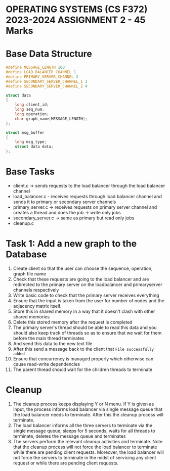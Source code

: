 # OPERATING SYSTEMS (CS F372) 2023-2024 ASSIGNMENT 2 - 45 Marks

# Base Data Structure

```c
#define MESSAGE_LENGTH 100
#define LOAD_BALANCER_CHANNEL 1
#define PRIMARY_SERVER_CHANNEL 2
#define SECONDARY_SERVER_CHANNEL_1 3
#define SECONDARY_SERVER_CHANNEL_2 4

struct data
{
    long client_id;
    long seq_num;
    long operation;
    char graph_name[MESSAGE_LENGTH];
};

struct msg_buffer
{
    long msg_type;
    struct data data;
};
```

# Base Tasks

-   client.c -> sends requests to the load balancer through the load balancer channel
-   load_balancer.c - receives requests through load balancer channel and sends it to primary or secondary server channels
-   primary_server.c -> receives requests on primary server channel and creates a thread and does the job -> write only jobs
-   secondary_server.c -> same as primary but read only jobs
-   cleanup.c

# Task 1: Add a new graph to the Database

1. Create client so that the user can choose the sequence, operation, graph file name
2. Check that these requests are going to the load balancer and are redirected to the primary server on the loadbalancer and primaryserver channels respectively
3. Write basic code to check that the primary server receives everything
4. Ensure that the input is taken from the user for number of nodes and the adjacency matrix itself.
5. Store this in shared memory in a way that it doesn't clash with other shared memories
6. Delete this stored memory after the request is completed
7. The primary server's thread should be able to read this data and you should also keep track of threads so as to ensure that we wait for them before the main thread terminates
8. And send this data to the new text file
9. After this send a message back to the client that `File successfully added`
10. Ensure that concurrency is managed properly which otherwise can cause read-write dependencies
11. The parent thread should wait for the children threads to terminate

# Cleanup
1. The cleanup process keeps displaying Y or N menu. If Y is given as input, the process informs load balancer via single message queue that the load balancer needs to terminate. After this the cleanup process will terminate.
2. The load balancer informs all the three servers to terminate via the single message queue, sleeps for 5 seconds, waits for all threads to terminate, deletes the message queue and terminates
3. The servers perform the relevant cleanup activities and terminate.
Note that the cleanup process will not force the load balancer to terminate while there are pending client requests. Moreover, the load balancer will not force the servers to terminate in the midst of servicing any client request or while there are pending client requests.

